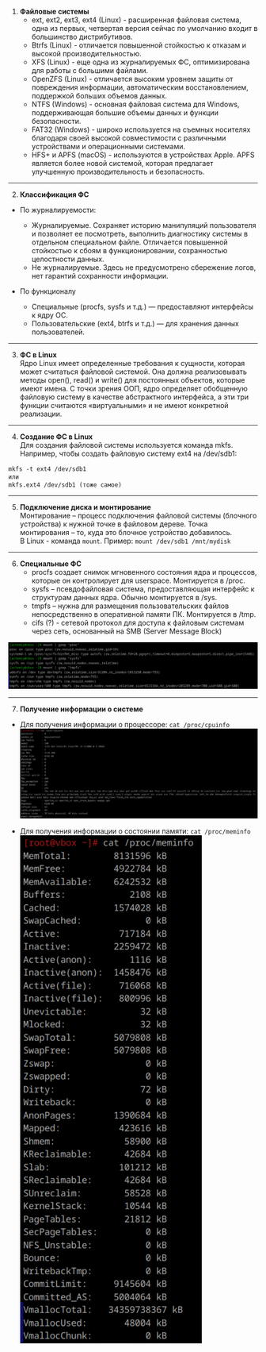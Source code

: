 1. **Файловые системы**  
    - ext, ext2, ext3, ext4 (Linux) - расширенная файловая система, одна из первых, четвертая версия сейчас по умолчанию входит в большинство дистрибутивов.
    - Btrfs (Linux) - отличается повышенной стойкостью к отказам и высокой производительностью.
    - XFS (Linux) - еще одна из журналируемых ФС, оптимизирована для работы с большими файлами.
    - OpenZFS (Linux) - отличается высоким уровнем защиты от повреждения информации, автоматическим восстановлением, поддержкой больших объемов данных. 
    - NTFS (Windows) - основная файловая система для Windows, поддерживающая большие объемы данных и функции безопасности.
    - FAT32 (Windows) - широко используется на съемных носителях благодаря своей высокой совместимости с различными устройствами и операционными системами.
    - HFS+ и APFS (macOS) - используются в устройствах Apple. APFS является более новой системой, которая предлагает улучшенную производительность и безопасность.

---

2. **Классификация ФС**  
- По журналируемости:
    - Журналируемые. Сохраняет историю манипуляций пользователя и позволяет ее посмотреть, выполнить диагностику системы в отдельном специальном файле. Отличается повышенной стойкостью к сбоям в функционировании, сохранностью целостности данных. 
    - Не журналируемые. Здесь не предусмотрено сбережение логов, нет гарантий сохранности информации.  

- По функционалу
    - Специальные (procfs, sysfs и т.д.) — предоставляют интерфейсы к ядру ОС.
    - Пользовательские (ext4, btrfs и т.д.) — для хранения данных пользователей.

---

3. **ФС в Linux**  
Ядро Linux имеет определенные требования к сущности, которая может считаться файловой системой. Она должна реализовывать методы open(), read() и write() для постоянных объектов, которые имеют имена. С точки зрения ООП, ядро определяет обобщенную файловую систему в качестве абстрактного интерфейса, а эти три функции считаются «виртуальными» и не имеют конкретной реализации.

---

4. **Создание ФС в Linux**  
Для создания файловой системы используется команда mkfs. Например, чтобы создать файловую систему ext4 на /dev/sdb1:
```
mkfs -t ext4 /dev/sdb1
или
mkfs.ext4 /dev/sdb1 (тоже самое)
```

---

5. **Подключение диска и монтирование**  
Монтирование – процесс подключения файловой системы (блочного устройства) к нужной точке в файловом дереве. Точка монтирования – то, куда это блочное устройство добавилось.  
В Linux - команда `mount`. Пример: `mount /dev/sdb1 /mnt/mydisk`

---

6. **Специальные ФС**
    - procfs создает снимок мгновенного состояния ядра и процессов, которые он контролирует для userspace. Монтируется в /proc.
    - sysfs – псевдофайловая система, предоставляющая интерфейс к структурам данных ядра. Обычно монтируется в /sys.
    - tmpfs – нужна для размещения пользовательских файлов непосредственно в оперативной памяти ПК. Монтируется в /tmp.
    - cifs (?) - сетевой протокол для доступа к файловым системам через сеть, основанный на SMB (Server Message Block)

![Вывод точек монтирования](image-4.png)

---

7. **Получение информации о системе**  
- Для получения информации о процессоре:
`cat /proc/cpuinfo`
![Вывод](image.png)

- Для получения информации о состоянии памяти:
`cat /proc/meminfo`
![Вывод](image-5.png)